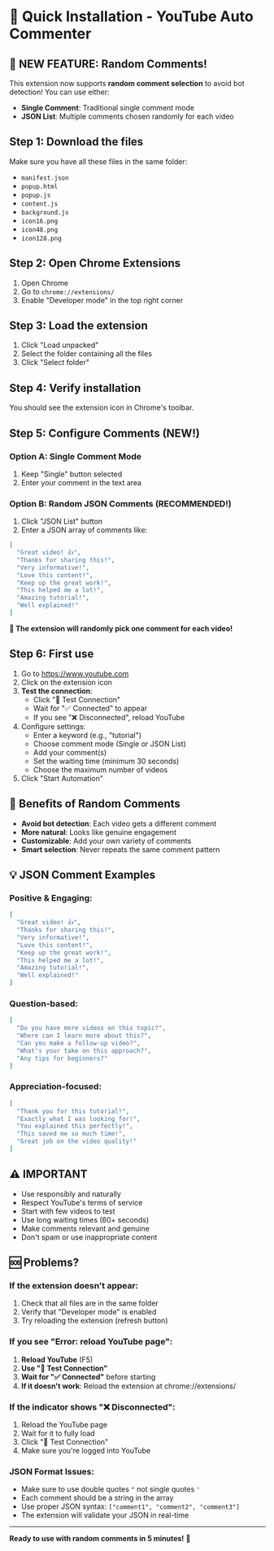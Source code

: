 # 🚀 Quick Installation - YouTube Auto Commenter

## 🎯 NEW FEATURE: Random Comments!
This extension now supports **random comment selection** to avoid bot detection! You can use either:
- **Single Comment**: Traditional single comment mode
- **JSON List**: Multiple comments chosen randomly for each video

## Step 1: Download the files
Make sure you have all these files in the same folder:
- `manifest.json`
- `popup.html`
- `popup.js`
- `content.js`
- `background.js`
- `icon16.png`
- `icon48.png`
- `icon128.png`

## Step 2: Open Chrome Extensions
1. Open Chrome
2. Go to `chrome://extensions/`
3. Enable "Developer mode" in the top right corner

## Step 3: Load the extension
1. Click "Load unpacked"
2. Select the folder containing all the files
3. Click "Select folder"

## Step 4: Verify installation
You should see the extension icon in Chrome's toolbar.

## Step 5: Configure Comments (NEW!)

### Option A: Single Comment Mode
1. Keep "Single" button selected
2. Enter your comment in the text area

### Option B: Random JSON Comments (RECOMMENDED!)
1. Click "JSON List" button
2. Enter a JSON array of comments like:
```json
[
  "Great video! 👍",
  "Thanks for sharing this!",
  "Very informative!",
  "Love this content!",
  "Keep up the great work!",
  "This helped me a lot!",
  "Amazing tutorial!",
  "Well explained!"
]
```

**🎲 The extension will randomly pick one comment for each video!**

## Step 6: First use
1. Go to https://www.youtube.com
2. Click on the extension icon
3. **Test the connection**:
   - Click "🔗 Test Connection"
   - Wait for "✅ Connected" to appear
   - If you see "❌ Disconnected", reload YouTube
4. Configure settings:
   - Enter a keyword (e.g., "tutorial")
   - Choose comment mode (Single or JSON List)
   - Add your comment(s)
   - Set the waiting time (minimum 30 seconds)
   - Choose the maximum number of videos
5. Click "Start Automation"

## 🎯 Benefits of Random Comments
- **Avoid bot detection**: Each video gets a different comment
- **More natural**: Looks like genuine engagement
- **Customizable**: Add your own variety of comments
- **Smart selection**: Never repeats the same comment pattern

## 💡 JSON Comment Examples

### Positive & Engaging:
```json
[
  "Great video! 👍",
  "Thanks for sharing this!",
  "Very informative!",
  "Love this content!",
  "Keep up the great work!",
  "This helped me a lot!",
  "Amazing tutorial!",
  "Well explained!"
]
```

### Question-based:
```json
[
  "Do you have more videos on this topic?",
  "Where can I learn more about this?",
  "Can you make a follow-up video?",
  "What's your take on this approach?",
  "Any tips for beginners?"
]
```

### Appreciation-focused:
```json
[
  "Thank you for this tutorial!",
  "Exactly what I was looking for!",
  "You explained this perfectly!",
  "This saved me so much time!",
  "Great job on the video quality!"
]
```

## ⚠️ IMPORTANT
- Use responsibly and naturally
- Respect YouTube's terms of service
- Start with few videos to test
- Use long waiting times (60+ seconds)
- Make comments relevant and genuine
- Don't spam or use inappropriate content

## 🆘 Problems?

### If the extension doesn't appear:
1. Check that all files are in the same folder
2. Verify that "Developer mode" is enabled
3. Try reloading the extension (refresh button)

### If you see "Error: reload YouTube page":
1. **Reload YouTube** (F5)
2. **Use "🔗 Test Connection"**
3. **Wait for "✅ Connected"** before starting
4. **If it doesn't work**: Reload the extension at chrome://extensions/

### If the indicator shows "❌ Disconnected":
1. Reload the YouTube page
2. Wait for it to fully load
3. Click "🔗 Test Connection"
4. Make sure you're logged into YouTube

### JSON Format Issues:
- Make sure to use double quotes `"` not single quotes `'`
- Each comment should be a string in the array
- Use proper JSON syntax: `["comment1", "comment2", "comment3"]`
- The extension will validate your JSON in real-time

---

**Ready to use with random comments in 5 minutes!** 🎉 